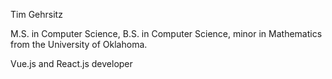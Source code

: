 Tim Gehrsitz

M.S. in Computer Science, B.S. in Computer Science, minor in Mathematics from the University of Oklahoma.

Vue.js and React.js developer
